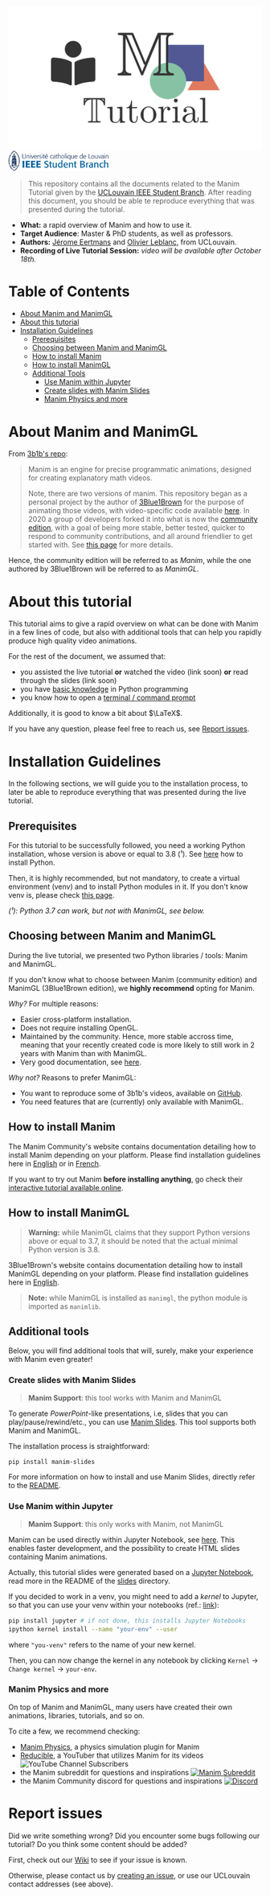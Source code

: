 ![Manim Tutorial Logo](slides/images/logo.png)
<a href="https://sites.uclouvain.be/ieee/"><img src="slides/images/ieee-sb-uclouvain-logo.png" alt="IEEE Student Branch UCLouvain Logo" height="40"></a>

> This repository contains all the documents related to the Manim Tutorial given by the [UCLouvain IEEE Student Branch](https://sites.uclouvain.be/ieee/).
> After reading this document, you should be able te reproduce everything that was presented during the tutorial.

* **What:** a rapid overview of Manim and how to use it.
* **Target Audience**: Master & PhD students, as well as professors.
* **Authors:** [Jérome Eertmans](mailto:jerome.eertmans@uclouvain.be) and [Olivier Leblanc](mailto:o.leblanc@uclouvain.be), from UCLouvain.
* **Recording of Live Tutorial Session:** *video will be available after October 18th.*

# Table of Contents

* [About Manim and ManimGL](#about-manim-and-manimgl)
* [About this tutorial](#about-this-tutorial)
* [Installation Guidelines](#installation-guidelines)
  * [Prerequisites](#prerequisites)
  * [Choosing between Manim and ManimGL](#choosing-between-manim-and-manimgl)
  * [How to install Manim](#how-to-install-manim)
  * [How to install ManimGL](#how-to-install-manimgl)
  * [Additional Tools](#additional-tools)
    * [Use Manim within Jupyter](#use-manim-within-jupyter)
    * [Create slides with Manim Slides](#create-slides-with-manim-slides)
    * [Manim Physics and more](#manim-physics-and-more)

# About Manim and ManimGL

From [3b1b's repo](https://github.com/3b1b/manim):
> Manim is an engine for precise programmatic animations, designed for creating explanatory math videos.
>
> Note, there are two versions of manim.  This repository began as a personal project by the author of [3Blue1Brown](https://www.3blue1brown.com/) for the purpose of animating those videos, with video-specific code available [here](https://github.com/3b1b/videos).  In 2020 a group of developers forked it into what is now the [community edition](https://github.com/ManimCommunity/manim/), with a goal of being more stable, better tested, quicker to respond to community contributions, and all around friendlier to get started with. See [this page](https://docs.manim.community/en/stable/faq/installation.html#different-versions) for more details.

Hence, the community edition will be referred to as *Manim*, while the one authored by 3Blue1Brown will be referred to as *ManimGL*.

# About this tutorial

This tutorial aims to give a rapid overview on what can be done with Manim in a few lines of code, but also with additional tools that can help you rapidly produce high quality video animations.

For the rest of the document, we assumed that:

* you assisted the live tutorial **or** watched the video (link soon) **or** read through the slides (link soon)
* you have [basic knowledge](https://www.python.org/about/gettingstarted/) in Python programming
* you know how to open a [terminal / command prompt](https://www.ionos.com/help/email/troubleshooting-mail-basicmail-business/access-the-command-prompt-or-terminal/#c59604)

Additionally, it is good to know a bit about $\LaTeX$.

If you have any question, please feel free to reach us, see [Report issues](#report-issues).

# Installation Guidelines

In the following sections, we will guide you to the installation process, to later be able to reproduce everything that was presented during the live tutorial.

## Prerequisites

For this tutorial to be successfully followed, you need a working Python installation, whose version is above or equal to 3.8 (¹). See [here](https://www.python.org/downloads/) how to install Python.

Then, it is highly recommended, but not mandatory, to create a virtual environment (venv) and to install Python modules in it. If you don't know venv is, please check [this page](https://docs.python.org/3/tutorial/venv.html).

*(¹): Python 3.7 can work, but not with ManimGL, see below.*

## Choosing between Manim and ManimGL

During the live tutorial, we presented two Python libraries / tools: Manim and ManimGL.

If you don't know what to choose between Manim (community edition) and ManimGL (3Blue1Brown edition), we **highly recommend** opting for Manim.

*Why?* For multiple reasons:

* Easier cross-platform installation.
* Does not require installing OpenGL.
* Maintained by the community. Hence, more stable accross time, meaning that your recently created code is more likely to still work in 2 years with Manim than with ManimGL.
* Very good documentation, see [here](https://www.manim.community/).

*Why not?* Reasons to prefer ManimGL:

* You want to reproduce some of 3b1b's videos, available on [GitHub](https://github.com/3b1b/videos).
* You need features that are (currently) only available with ManimGL.

## How to install Manim

The Manim Community's website contains documentation detailing how to install Manim depending on your platform. Please find installation guidelines here in [English](https://docs.manim.community/en/stable/installation.html) or in [French](https://docs.manim.community/fr/stable/installation.html).

If you want to try out Manim **before installing anything**, go check  their [interactive tutorial available online](https://try.manim.community/).

## How to install ManimGL

> **Warning:** while ManimGL claims that they support Python versions above or equal to 3.7, it should be noted that the actual minimal Python version is 3.8.

3Blue1Brown's website contains documentation detailing how to install ManimGL depending on your platform. Please find installation guidelines here in [English](https://3b1b.github.io/manim/getting_started/installation.html).

> **Note:** while ManimGL is installed as `manimgl`, the python module is imported as `manimlib`.

## Additional tools

Below, you will find additional tools that will, surely, make your experience with Manim even greater!

### Create slides with Manim Slides

> **Manim Support**: this tool works with Manim and ManimGL

To generate *PowerPoint*-like presentations, i.e, slides that you can play/pause/rewind/etc., you can use [Manim Slides](https://github.com/jeertmans/manim-slides). This tool supports both Manim and ManimGL.

The installation process is straightforward:

```bash
pip install manim-slides
```

For more information on how to install and use Manim Slides, directly refer to the [README](https://github.com/jeertmans/manim-slides).

### Use Manim within Jupyter

> **Manim Support**: this only works with Manim, not ManimGL

Manim can be used directly within Jupyter Notebook, see [here](https://docs.manim.community/en/stable/installation/jupyter.html). This enables faster development, and the possibility to create HTML slides containing Manim animations.

Actually, this tutorial slides were generated based on a [Jupyter Notebook](https://jupyter.org/install#jupyter-notebook), read more in the README of the [slides](/slides) directory.

If you decided to work in a venv, you might need to add a *kernel* to Jupyter, so that you can use your venv within your notebooks (ref.: [link](https://queirozf.com/entries/jupyter-kernels-how-to-add-change-remove)):

```bash
pip install jupyter # if not done, this installs Jupyter Notebooks
ipython kernel install --name "your-env" --user
```

where `"you-venv"` refers to the name of your new kernel.

Then, you can now change the kernel in any notebook by clicking `Kernel` -> `Change kernel` -> `your-env`.

### Manim Physics and more

On top of Manim and ManimGL, many users have created their own animations, libraries, tutorials, and so on.

To cite a few, we recommend checking:

* [Manim Physics](https://github.com/Matheart/manim-physics), a physics simulation plugin for Manim
* [Reducible](https://www.youtube.com/c/Reducible), a YouTuber that utilizes Manim for its videos ![YouTube Channel Subscribers](https://img.shields.io/youtube/channel/subscribers/UCK8XIGR5kRidIw2fWqwyHRA?style=social)
* the Manim subreddit for questions and inspirations <a href="https://www.reddit.com/r/manim/"><img src="https://img.shields.io/reddit/subreddit-subscribers/manim?style=social" alt="Manim Subreddit"></a>
* the Manim Community discord for questions and inspirations <a href="https://www.manim.community/discord/"><img src="https://img.shields.io/discord/581738731934056449.svg?label=discord&color=yellow&logo=discord" alt="Discord"></a>

# Report issues

Did we write something wrong? Did you encounter some bugs following our tutorial? Do you think some content should be added?

First, check out our [Wiki](https://github.com/jeertmans/manim-tutorial/wiki) to see if your issue is known.

Otherwise, please contact us by [creating an issue](https://github.com/jeertmans/manim-tutorial/issues/new), or use our UCLouvain contact addresses (see above).
